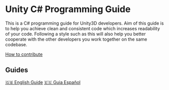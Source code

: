 # Unity C# Programming Guide

This is a C# programming guide for Unity3D developers. Aim of this guide is to help you achieve clean and consistent code which increases readability of your code. Following a style such as this will also help you better cooperate with the other developers you work together on the same codebase.

[How to contribute](how-to-contribute.md)

## Guides

[🇬🇧 English Guide](guide-en.md)
[🇪🇸 Guia Español](guide-es.md)
